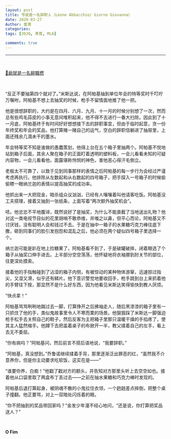 ```yaml
---
layout: post
title: 爷就是一名辞职人（Leone Abbacchio/ Giorno Giovanna）
date: 2020-03-27
Author: 壹澗
categories: 
tags: [JOJO, 茶茸, MLA]

comments: true
--- 
```


***

<br/>

[🎵爺就是一名辭職撚](https://www.youtube.com/watch?v=QKSPsbgbV5w "爺就是一名辭職撚")

<br/>

“反正不要抽第四个就对了。”米斯达说，在阿帕基抽到单位年会的特等奖时千叮咛万嘱咐，阿帕基不想上去抽奖的时候，枪手不留情面地推了他一把。

他是很想辞职的，大约是在四月、六月、九月、十一月的时候分别想了一次，然而总有些鸡毛蒜皮的小事无意间堆积起来，他不得不去进行一番大扫除。因此到了十一月底，阿帕基终于有时间好好想想接下去的辞职事宜，但由于临时起意，贪一份年终奖和年会的奖品，他打算赌一赌自己的运气，空白的辞职信躺进了抽屉里，上面还残余几滴未干的墨水。

年会特等奖不知是谁做的愚蠢策划，他得上台在五个箱子里抽两个。阿帕基不悦地站到箱子后面，其余人聚在箱子的正面盯着透明的塑料板，一会儿看看未知的可疑内容物，一会儿看看他，面露堪称怜悯的神色，害他恶心得汗毛倒立。

老板太不可靠了，以致于见到同事那样的表情之后阿帕基的每一步行为会经过严谨考虑再执行。他排除从左数起和从右数起的四号箱子，把手探入一号箱子的时候偷偷瞟一眼纳兰迦的表情以提高抽奖的成功率。

他抓出来一大把现金，暗杀组众议汹汹，已经有人嚷嚷着叫他请客吃饭。阿帕基没工夫搭理，接着又抽到一张纸条，上面写着“两次额外抽奖机会”。

呸。他忿忿不平地腹诽，既然说好了是抽奖，为什么不能直截了当地送出礼物？他对这一类电视节目似的花里胡哨不敢恭维，并嗤之以鼻，但平心而论，阿帕基又不讨厌钱，没有聪明人会和钱过不去。于是在抽中一箱子的水果糖巧克力棒往底下撒，砸到同事们的脸引发抱怨和混乱之后，他必须在两个疑似四号箱子里选择一个。

纳兰迦可能是趴在地上捡糖果了，阿帕基看不到了，于是破罐破摔，闭着眼选了个箱子从抽奖口伸手进去。上半部分空空荡荡，他怀疑地将衣袖挪到肘关节的部位，往更深处摸索。

接着他的手指触碰到了沾湿的箱子内侧，有被惊动的某种物体游窜，迅速掠过指尖，又湿又滑，似乎还有鳞片。他下意识警觉地要收回手，枪手跳到台上来抓着他的手臂往下按，那显然不是什么好东西，因为他看见米斯达笑得愉快到教人厌烦。

“快点拿！”

阿帕基骂骂咧咧地踹过去一脚，打算挣开之后拂袖走人，随后黑漆漆的箱子里有一只抓住了他的手，类似鬼故事里令人不寒而栗的场景。他狠狠踩了米斯达一脚强迫枪手松手去关照自己的鞋子，然后反客为主把箱子里那只温暖干燥的手掐疼了，使其主人猛然缩手。他蹲下去把盖着桌子的布掀开一半，教父揉着自己的左手，看上去无不委屈。

“你有病吗？”阿帕基问，然后前言不搭后语地说，“我要辞职。”

“阿帕基，真没想到。”乔鲁诺继续揉着手背，那里逐渐泛出罪恶的红，“虽然我不介意养你，但是你主动要求吃软饭，这实在是——”

“谁要你养，白痴！”他戳了戳对方的额头，并告知对方那里头听上去空空如也。接着他从口袋里取了两盒布丁丢过去——之前在抽水果糖和巧克力棒时发现的。

阿帕基后退打算起身，被阴魂不散的小鬼拉住衣领，一个趔趄差点摔倒，把整个桌子撞翻。他正要骂，对上一双暗处闪烁着的眼。

“你不把抽到的奖品带回家吗？”金发少年漫不经心地问，“还是说，你打算把奖品送人？”

<br/>

**O Fim**
